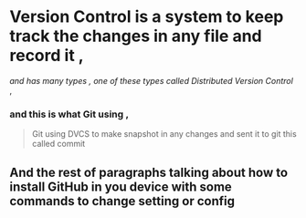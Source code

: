 # Version Control is a system to keep track the changes in any file and record it , 


 *and has many types , one of these types called Distributed Version Control* ,
 
 ### and this is what Git using , 
 
 
 > Git using DVCS to make snapshot in any changes and sent it to git this called commit 

 

## And the rest of paragraphs talking about how to install GitHub in you device with some commands to change setting or config 